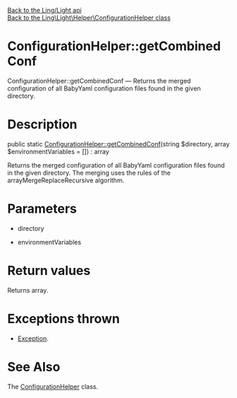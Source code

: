 [Back to the Ling/Light api](https://github.com/lingtalfi/Light/blob/master/doc/api/Ling/Light.md)<br>
[Back to the Ling\Light\Helper\ConfigurationHelper class](https://github.com/lingtalfi/Light/blob/master/doc/api/Ling/Light/Helper/ConfigurationHelper.md)


ConfigurationHelper::getCombinedConf
================



ConfigurationHelper::getCombinedConf — Returns the merged configuration of all BabyYaml configuration files found in the given directory.




Description
================


public static [ConfigurationHelper::getCombinedConf](https://github.com/lingtalfi/Light/blob/master/doc/api/Ling/Light/Helper/ConfigurationHelper/getCombinedConf.md)(string $directory, array $environmentVariables = []) : array




Returns the merged configuration of all BabyYaml configuration files found in the given directory.
The merging uses the rules of the arrayMergeReplaceRecursive algorithm.




Parameters
================


- directory

    

- environmentVariables

    


Return values
================

Returns array.


Exceptions thrown
================

- [Exception](http://php.net/manual/en/class.exception.php).&nbsp;







See Also
================

The [ConfigurationHelper](https://github.com/lingtalfi/Light/blob/master/doc/api/Ling/Light/Helper/ConfigurationHelper.md) class.



